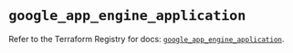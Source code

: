 # `google_app_engine_application`

Refer to the Terraform Registry for docs: [`google_app_engine_application`](https://registry.terraform.io/providers/hashicorp/google/6.20.0/docs/resources/app_engine_application).
